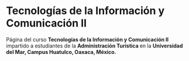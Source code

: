 # Tecnologías de la Información y Comunicación II

Página del curso <b>Tecnologías de la Información y Comunicación II</b> impartido a estudiantes de la <b>Administración Turística </b> en la <b>Universidad del Mar, Campus Huatulco, Oaxaca, México.</b>    
